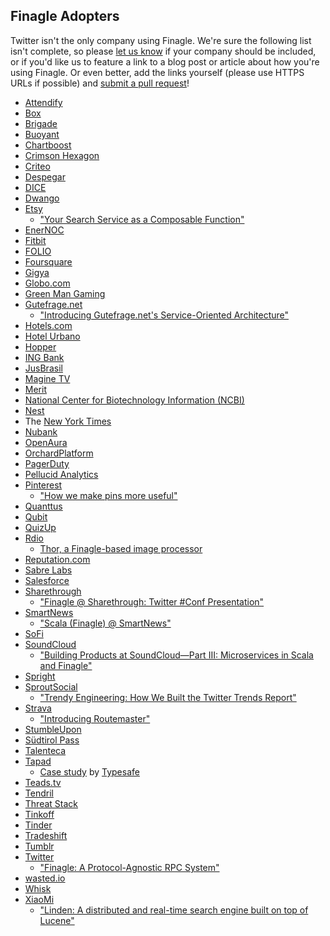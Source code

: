 ## Finagle Adopters

Twitter isn't the only company using Finagle. We're sure the following list
isn't complete, so please [let us know][0] if your company should be included,
or if you'd like us to feature a link to a blog post or article about how
you're using Finagle. Or even better, add the links yourself (please use HTTPS
URLs if possible) and [submit a pull request][1]!

* [Attendify](https://attendify.com/)
* [Box](https://www.box.com/)
* [Brigade](https://www.brigade.com/)
* [Buoyant](https://buoyant.io/)
* [Chartboost](https://www.chartboost.com/)
* [Crimson Hexagon](https://www.crimsonhexagon.com/)
* [Criteo](https://www.criteo.com/)
* [Despegar](https://www.despegar.com/)
* [DICE](https://dice.se/)
* [Dwango](https://dwango.co.jp/)
* [Etsy](https://www.etsy.com/)
  * ["Your Search Service as a Composable Function"][14]
* [EnerNOC](https://www.enernoc.com/)
* [Fitbit](https://www.fitbit.com/)
* [FOLIO](https://folio-sec.com/)
* [Foursquare](https://foursquare.com/)
* [Gigya](https://www.gigya.com/)
* [Globo.com](https://globo.com/)
* [Green Man Gaming](https://www.greenmangaming.com/)
* [Gutefrage.net](https://www.gutefrage.net/)
  * ["Introducing Gutefrage.net's Service-Oriented Architecture"][2]
* [Hotels.com](https://www.hotels.com)
* [Hotel Urbano](https://www.hotelurbano.com/)
* [Hopper](https://www.hopper.com/)
* [ING Bank](https://ing.nl/)
* [JusBrasil](https://www.jusbrasil.com.br/)
* [Magine TV](https://magine.com/)
* [Merit](https://merits.com)
* [National Center for Biotechnology Information (NCBI)](https://www.ncbi.nlm.nih.gov/)
* [Nest](https://nest.com/)
* The [New York Times](https://www.nytimes.com/)
* [Nubank](https://www.nubank.com.br/)
* [OpenAura](https://openaura.com/)
* [OrchardPlatform](https://orchardplatform.com/)
* [PagerDuty](https://www.pagerduty.com/)
* [Pellucid Analytics](https://www.pellucid.com/)
* [Pinterest](https://www.pinterest.com/)
  * ["How we make pins more useful"][3]
* [Quanttus](https://www.Quanttus.com/)
* [Qubit](https://www.qubitproducts.com/)
* [QuizUp](https://www.quizup.com/)
* [Rdio](https://www.rdio.com/)
  * [Thor, a Finagle-based image processor][4]
* [Reputation.com](https://www.reputation.com/)
* [Sabre Labs](https://sabrelabs.com/)
* [Salesforce](https://www.salesforce.com/)
* [Sharethrough](https://www.sharethrough.com/)
  * ["Finagle @ Sharethrough: Twitter #Conf Presentation"][5]
* [SmartNews](https://www.smartnews.com/en/)
  * ["Scala (Finagle) @ SmartNews"][12]
* [SoFi](https://www.sofi.com/)
* [SoundCloud](https://soundcloud.com/)
  * ["Building Products at SoundCloud—Part III: Microservices in Scala and
    Finagle"][6]
* [Spright](https://spright.com/)
* [SproutSocial](https://www.sproutsocial.com/)
  * ["Trendy Engineering: How We Built the Twitter Trends Report"][7]
* [Strava](https://www.strava.com/)
  * ["Introducing Routemaster"][8]
* [StumbleUpon](https://www.stumbleupon.com/)
* [Südtirol Pass](https://www.sii.bz.it/)
* [Talenteca](https://www.talenteca.com/)
* [Tapad](https://www.tapad.com/)
  * [Case study][9] by [Typesafe][10]
* [Teads.tv](https://teads.tv/)
* [Tendril](https://www.tendrilinc.com/)
* [Threat Stack](https://www.threatstack.com/)
* [Tinkoff](https://tinkoff.ru)
* [Tinder](https://www.tinder.com/)
* [Tradeshift](https://tradeshift.com/)
* [Tumblr](https://www.tumblr.com/)
* [Twitter](https://twitter.com/)
  * ["Finagle: A Protocol-Agnostic RPC System"][11]
* [wasted.io](https://wasted.io/)
* [Whisk](https://whisk.com/)
* [XiaoMi](https://www.mi.com/)
  * ["Linden: A distributed and real-time search engine built on top of
    Lucene"][13]

[0]: https://twitter.com/finagle
[1]: https://github.com/twitter/finagle/blob/master/CONTRIBUTING.md
[2]: https://engineering.gutefrage.net/post/47693566182/introducing-gutefrage-net-s-service-oriented
[3]: https://engineering.pinterest.com/post/59132790640/how-we-make-pins-more-useful
[4]: https://github.com/rdio/thor
[5]: https://engineering.sharethrough.com/blog/2014/04/17/finagle-at-sharethrough-twitter-conf-talk/
[6]: https://developers.soundcloud.com/blog/building-products-at-soundcloud-part-3-microservices-in-scala-and-finagle
[7]: https://sproutsocial.com/insights/engineering-twitter-trends-report/
[8]: https://engineering.strava.com/routemaster/
[9]: https://typesafe.com/blog/tapad_turns_to_typesafe_platform
[10]: https://typesafe.com/
[11]: https://blog.twitter.com/2011/finagle-a-protocol-agnostic-rpc-system
[12]: https://www.slideshare.net/ShigekazuTakei/scalafinaglesmartnewsenglish
[13]: https://github.com/XiaoMi/linden
[14]: https://youtu.be/4Yag3SrAMnI

